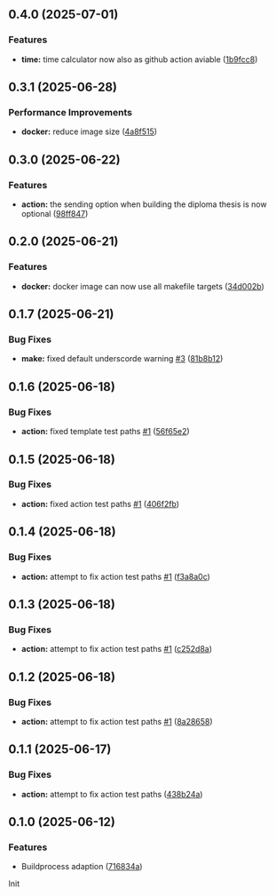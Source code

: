 ## 0.4.0 (2025-07-01)


### Features

* **time:** time calculator now also as github action aviable ([1b9fcc8](https://github.com/HTL-Leoben/da-base-template/commit/1b9fcc89f9d82d5ce1f3f0da0c9d198c49f8052a))

## 0.3.1 (2025-06-28)


### Performance Improvements

* **docker:** reduce image size ([4a8f515](https://github.com/HTL-Leoben/da-base-template/commit/4a8f515d28d9c60fe022d0901ec389d554291118))

## 0.3.0 (2025-06-22)


### Features

* **action:** the sending option when building the diploma thesis is now optional ([98ff847](https://github.com/HTL-Leoben/da-base-template/commit/98ff8472e811cfb9fb24b3872c089483a235843f))

## 0.2.0 (2025-06-21)


### Features

* **docker:** docker image can now use all makefile targets ([34d002b](https://github.com/HTL-Leoben/da-base-template/commit/34d002b5800a59b95a957c0441aec7b04aa0e50a))

## 0.1.7 (2025-06-21)


### Bug Fixes

* **make:** fixed default underscorde warning  [#3](https://github.com/HTL-Leoben/da-base-template/issues/3) ([81b8b12](https://github.com/HTL-Leoben/da-base-template/commit/81b8b1211da51d8a9f0588893c95789fbcfd999d))

## 0.1.6 (2025-06-18)


### Bug Fixes

* **action:** fixed template test paths [#1](https://github.com/HTL-Leoben/da-base-template/issues/1) ([56f65e2](https://github.com/HTL-Leoben/da-base-template/commit/56f65e231c39a93cb55c80a3905c2f8d2e8bc96d))

## 0.1.5 (2025-06-18)


### Bug Fixes

* **action:** fixed action test paths [#1](https://github.com/HTL-Leoben/da-base-template/issues/1) ([406f2fb](https://github.com/HTL-Leoben/da-base-template/commit/406f2fb3f53ce5c86c7ea68618c38818ad264028))

## 0.1.4 (2025-06-18)


### Bug Fixes

* **action:** attempt to fix action test paths [#1](https://github.com/HTL-Leoben/da-base-template/issues/1) ([f3a8a0c](https://github.com/HTL-Leoben/da-base-template/commit/f3a8a0c1b185389bedab8fa90350340343f0d003))

## 0.1.3 (2025-06-18)


### Bug Fixes

* **action:** attempt to fix action test paths [#1](https://github.com/HTL-Leoben/da-base-template/issues/1) ([c252d8a](https://github.com/HTL-Leoben/da-base-template/commit/c252d8aeb95bf8dbb3e9cc88d71869124b194c32))

## 0.1.2 (2025-06-18)


### Bug Fixes

* **action:** attempt to fix action test paths [#1](https://github.com/HTL-Leoben/da-base-template/issues/1) ([8a28658](https://github.com/HTL-Leoben/da-base-template/commit/8a28658b220e6d183025e199718dd0fd546d8417))

## 0.1.1 (2025-06-17)


### Bug Fixes

* **action:** attempt to fix action test paths ([438b24a](https://github.com/HTL-Leoben/da-base-template/commit/438b24a7862356e64c0e295ba94c9c1f59ee1558))

## 0.1.0 (2025-06-12)


### Features

* Buildprocess adaption ([716834a](https://github.com/HTL-Leoben/da-base-template/commit/716834a36454452c6138607d2424162f2669fa91))

Init

